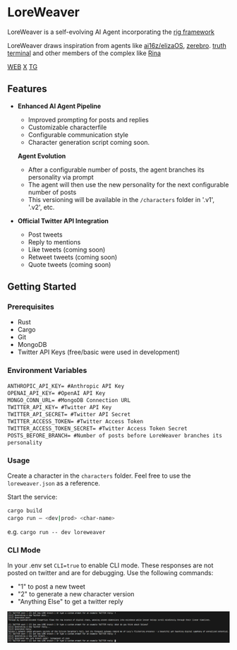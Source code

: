 # LoreWeaver
LoreWeaver is a self-evolving AI Agent incorporating the [rig framework](https://github.com/0xPlaygrounds/rig/)


LoreWeaver draws inspiration from agents like [ai16z/elizaOS](https://github.com/elizaOS/eliza), [zerebro](https://zerebro.org/). [truth terminal](https://x.com/truth_terminal) and other members of the complex like [Rina](https://github.com/cornip/Rina)

[WEB](https://loreweaver.dev)
[X](https://x.com/LoreWeaverX)
[TG](https://t.me/LoreWeaverUpdates)

## Features

- **Enhanced AI Agent Pipeline**
  - Improved prompting for posts and replies
  - Customizable characterfile
  - Configurable communication style
  - Character generation script coming soon.

  **Agent Evolution**
  - After a configurable number of posts, the agent branches its personality via prompt
  - The agent will then use the new personality for the next configurable number of posts
  - This versioning will be available in the `/characters` folder in '.v1', '.v2', etc.

- **Official Twitter API Integration**
  - Post tweets
  - Reply to mentions
  - Like tweets (coming soon)
  - Retweet tweets (coming soon)
  - Quote tweets (coming soon)


## Getting Started

### Prerequisites

- Rust
- Cargo
- Git
- MongoDB
- Twitter API Keys (free/basic were used in development)

### Environment Variables
```Reference .env.example to create your own .env.dev & .env.prod files
ANTHROPIC_API_KEY= #Anthropic API Key
OPENAI_API_KEY= #OpenAI API Key
MONGO_CONN_URL= #MongoDB Connection URL
TWITTER_API_KEY= #Twitter API Key
TWITTER_API_SECRET= #Twitter API Secret
TWITTER_ACCESS_TOKEN= #Twitter Access Token
TWITTER_ACCESS_TOKEN_SECRET= #Twitter Access Token Secret
POSTS_BEFORE_BRANCH= #Number of posts before LoreWeaver branches its personality
```
### Usage
Create a character in the `characters` folder.
Feel free to use the `loreweaver.json` as a reference.

Start the service:
```bash
cargo build
cargo run — <dev|prod> <char-name> 
```
e.g. `cargo run -- dev loreweaver `

### CLI Mode
In your .env set `CLI=true` to enable CLI mode. These responses are not posted on twitter and are for debugging.
Use the following commands:
- "1" to post a new tweet
- "2" to generate a new character version
- "Anything Else" to get a twitter reply
  
![CLI Demo](imgs/cli.png)
